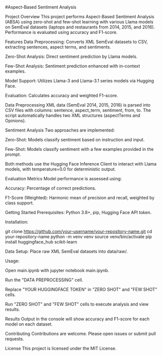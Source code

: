 #Aspect-Based Sentiment Analysis


Project Overview
This project performs Aspect-Based Sentiment Analysis (ABSA) using zero-shot and few-shot learning with various Llama models on SemEval datasets (laptops and restaurants from 2014, 2015, and 2016). Performance is evaluated using accuracy and F1-score.

Features
Data Preprocessing: Converts XML SemEval datasets to CSV, extracting sentences, aspect terms, and sentiments.

Zero-Shot Analysis: Direct sentiment prediction by Llama models.

Few-Shot Analysis: Sentiment prediction enhanced with in-context examples.

Model Support: Utilizes Llama-3 and Llama-3.1 series models via Hugging Face.

Evaluation: Calculates accuracy and weighted F1-score.

Data Preprocessing
XML data (SemEval 2014, 2015, 2016) is parsed into CSV files with columns: sentence, aspect_term, sentiment, from, to. The script automatically handles two XML structures (aspectTerms and Opinions).

Sentiment Analysis
Two approaches are implemented:

Zero-Shot: Models classify sentiment based on instruction and input.

Few-Shot: Models classify sentiment with a few examples provided in the prompt.

Both methods use the Hugging Face Inference Client to interact with Llama models, with temperature=0.0 for deterministic output.

Evaluation Metrics
Model performance is assessed using:

Accuracy: Percentage of correct predictions.

F1-Score (Weighted): Harmonic mean of precision and recall, weighted by class support.

Getting Started
Prerequisites: Python 3.8+, pip, Hugging Face API token.

Installation:

git clone https://github.com/your-username/your-repository-name.git
cd your-repository-name
python -m venv venv
source venv/bin/activate
pip install huggingface_hub scikit-learn

Data Setup: Place raw XML SemEval datasets into data/raw/.

Usage:

Open main.ipynb with jupyter notebook main.ipynb.

Run the "DATA PREPROCESSING" cell.

Replace "YOUR HUGGINGFACE TOKEN" in "ZERO SHOT" and "FEW SHOT" cells.

Run "ZERO SHOT" and "FEW SHOT" cells to execute analysis and view results.

Results
Output in the console will show accuracy and F1-score for each model on each dataset.

Contributing
Contributions are welcome. Please open issues or submit pull requests.

License
This project is licensed under the MIT License.
